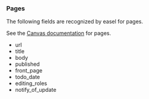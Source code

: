 ### Pages

The following fields are recognized by easel for pages.

See the
[Canvas documentation](https://canvas.instructure.com/doc/api/pages.html)
for pages.

- url
- title
- body
- published
- front_page
- todo_date
- editing_roles
- notify_of_update
